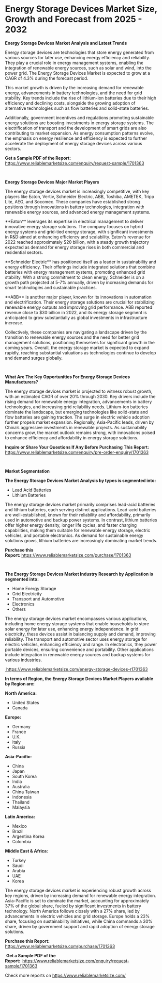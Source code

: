 <p><h1>Energy Storage Devices Market Size, Growth and Forecast from 2025 - 2032</h1></p><p><strong>Energy Storage Devices Market Analysis and Latest Trends</strong></p>
<p><p>Energy storage devices are technologies that store energy generated from various sources for later use, enhancing energy efficiency and reliability. They play a crucial role in energy management systems, enabling the integration of renewable energy sources, such as solar and wind, into the power grid. The Energy Storage Devices Market is expected to grow at a CAGR of 4.3% during the forecast period. </p><p>This market growth is driven by the increasing demand for renewable energy, advancements in battery technologies, and the need for grid stability. Key trends include the rise of lithium-ion batteries due to their high efficiency and declining costs, alongside the growing adoption of alternative technologies such as flow batteries and solid-state batteries. </p><p>Additionally, government incentives and regulations promoting sustainable energy solutions are boosting investments in energy storage systems. The electrification of transport and the development of smart grids are also contributing to market expansion. As energy consumption patterns evolve, the emphasis on energy resilience and efficiency is expected to further accelerate the deployment of energy storage devices across various sectors.</p></p>
<p><strong>Get a Sample PDF of the Report:&nbsp;</strong> <a href="https://www.reliablemarketsize.com/enquiry/request-sample/1701363?utm_campaign=3460&utm_medium=2&utm_source=Github&utm_content=ia&utm_term=09042025&utm_id=energy-storage-devices">https://www.reliablemarketsize.com/enquiry/request-sample/1701363</a></p>
<p>&nbsp;</p>
<p><strong>Energy Storage Devices Major Market Players</strong></p>
<p><p>The energy storage devices market is increasingly competitive, with key players like Eaton, Vertiv, Schneider Electric, ABB, Toshiba, AMETEK, Tripp Lite, AEG, and Socomec. These companies have established strong positions through innovations in battery technologies, integration with renewable energy sources, and advanced energy management systems.</p><p>**Eaton** leverages its expertise in electrical management to deliver innovative energy storage solutions. The company focuses on hybrid energy systems and grid-tied energy storage, with significant investments in R&D aimed at enhancing efficiency and scalability. Eaton's revenue for 2022 reached approximately $20 billion, with a steady growth trajectory expected as demand for energy storage rises in both commercial and residential sectors.</p><p>**Schneider Electric** has positioned itself as a leader in sustainability and energy efficiency. Their offerings include integrated solutions that combine batteries with energy management systems, promoting enhanced grid stability. With a strong commitment to clean energy, Schneider is on a growth path projected at 5-7% annually, driven by increasing demands for smart technologies and sustainable practices.</p><p>**ABB** is another major player, known for its innovations in automation and electrification. Their energy storage solutions are crucial for stabilizing renewable energy outputs and improving grid performance. ABB reported revenue close to $30 billion in 2022, and its energy storage segment is anticipated to grow substantially as global investments in infrastructure increase.</p><p>Collectively, these companies are navigating a landscape driven by the transition to renewable energy sources and the need for better grid management solutions, positioning themselves for significant growth in the coming years. Overall, the energy storage market is expected to expand rapidly, reaching substantial valuations as technologies continue to develop and demand surges globally.</p></p>
<p>&nbsp;</p>
<p><strong>What Are The Key Opportunities For Energy Storage Devices Manufacturers?</strong></p>
<p><p>The energy storage devices market is projected to witness robust growth, with an estimated CAGR of over 20% through 2030. Key drivers include the rising demand for renewable energy integration, advancements in battery technologies, and increasing grid reliability needs. Lithium-ion batteries dominate the landscape, but emerging technologies like solid-state and flow batteries are gaining traction. The surge in electric vehicle adoption further propels market expansion. Regionally, Asia-Pacific leads, driven by China’s aggressive investments in renewable projects. As sustainability concerns grow, the market outlook remains strong, with innovations poised to enhance efficiency and affordability in energy storage solutions.</p></p>
<p><strong>Inquire or Share Your Questions If Any Before Purchasing This Report:</strong> <a href="https://www.reliablemarketsize.com/enquiry/pre-order-enquiry/1701363?utm_campaign=3460&utm_medium=2&utm_source=Github&utm_content=ia&utm_term=09042025&utm_id=energy-storage-devices">https://www.reliablemarketsize.com/enquiry/pre-order-enquiry/1701363</a></p>
<p>&nbsp;</p>
<p><strong>Market Segmentation</strong></p>
<p><strong>The Energy Storage Devices Market Analysis by types is segmented into:</strong></p>
<p><ul><li>Lead Acid Batteries</li><li>Lithium Batteries</li></ul></p>
<p><p>The energy storage devices market primarily comprises lead-acid batteries and lithium batteries, each serving distinct applications. Lead-acid batteries are well-established, known for their reliability and affordability, primarily used in automotive and backup power systems. In contrast, lithium batteries offer higher energy density, longer life cycles, and faster charging capabilities, making them suitable for renewable energy storage, electric vehicles, and portable electronics. As demand for sustainable energy solutions grows, lithium batteries are increasingly dominating market trends.</p></p>
<p><strong>Purchase this Report:&nbsp;</strong><a href="https://www.reliablemarketsize.com/purchase/1701363?utm_campaign=3460&utm_medium=2&utm_source=Github&utm_content=ia&utm_term=09042025&utm_id=energy-storage-devices">https://www.reliablemarketsize.com/purchase/1701363</a></p>
<p>&nbsp;</p>
<p><strong>The Energy Storage Devices Market Industry Research by Application is segmented into:</strong></p>
<p><ul><li>Home Energy Storage</li><li>Grid Electricity</li><li>Transport and Automotive</li><li>Electronics</li><li>Others</li></ul></p>
<p><p>The energy storage devices market encompasses various applications, including home energy storage systems that enable households to store solar energy for later use, enhancing energy independence. In grid electricity, these devices assist in balancing supply and demand, improving reliability. The transport and automotive sector uses energy storage for electric vehicles, enhancing efficiency and range. In electronics, they power portable devices, ensuring convenience and portability. Other applications include integration in renewable energy sources and backup systems for various industries.</p></p>
<p><a href="https://www.reliablemarketsize.com/energy-storage-devices-r1701363?utm_campaign=3460&utm_medium=2&utm_source=Github&utm_content=ia&utm_term=09042025&utm_id=energy-storage-devices">&nbsp;https://www.reliablemarketsize.com/energy-storage-devices-r1701363</a></p>
<p><strong>In terms of Region, the Energy Storage Devices Market Players available by Region are:</strong></p>
<p>
    <p> <strong> North America: </strong>
        <ul>
            <li>United States</li>
            <li>Canada</li>
        </ul>
        </p> 
    <p> <strong> Europe: </strong>
        <ul>
            <li>Germany</li>
            <li>France</li>
            <li>U.K.</li>
            <li>Italy</li>
            <li>Russia</li>
        </ul>
        </p> 
    <p> <strong> Asia-Pacific: </strong>
        <ul>
            <li>China</li>
            <li>Japan</li>
            <li>South Korea</li>
            <li>India</li>
            <li>Australia</li>
            <li>China Taiwan</li>
            <li>Indonesia</li>
            <li>Thailand</li>
            <li>Malaysia</li>
        </ul>
        </p> 
    <p> <strong> Latin America: </strong>
        <ul>
            <li>Mexico</li>
            <li>Brazil</li>
            <li>Argentina Korea</li>
            <li>Colombia</li>
        </ul>
        </p> 
    <p> <strong> Middle East & Africa: </strong>
        <ul>
            <li>Turkey</li>
            <li>Saudi</li>
            <li>Arabia</li>
            <li>UAE</li>
            <li>Korea</li>
        </ul>
    </p>
    </p>
<p><p>The energy storage devices market is experiencing robust growth across key regions, driven by increasing demand for renewable energy integration. Asia-Pacific is set to dominate the market, accounting for approximately 37% of the global share, fueled by significant investments in battery technology. North America follows closely with a 27% share, led by advancements in electric vehicles and grid storage. Europe holds a 23% share, focusing on sustainability initiatives, while China commands a 30% share, driven by government support and rapid adoption of energy storage solutions.</p></p>
<p><strong>Purchase this Report: </strong><a href="https://www.reliablemarketsize.com/purchase/1701363?utm_campaign=3460&utm_medium=2&utm_source=Github&utm_content=ia&utm_term=09042025&utm_id=energy-storage-devices">https://www.reliablemarketsize.com/purchase/1701363</a></p>
<p>&nbsp;<strong>Get a Sample PDF of the Report:&nbsp;&nbsp;</strong><a href="https://www.reliablemarketsize.com/enquiry/request-sample/1701363?utm_campaign=3460&utm_medium=2&utm_source=Github&utm_content=ia&utm_term=09042025&utm_id=energy-storage-devices">https://www.reliablemarketsize.com/enquiry/request-sample/1701363</a></p>
<p><strong></strong></p>
<p>Check more reports on <a href="https://www.reliablemarketsize.com/?utm_campaign=3460&utm_medium=2&utm_source=Github&utm_content=ia&utm_term=09042025&utm_id=energy-storage-devices">https://www.reliablemarketsize.com/</a></p>